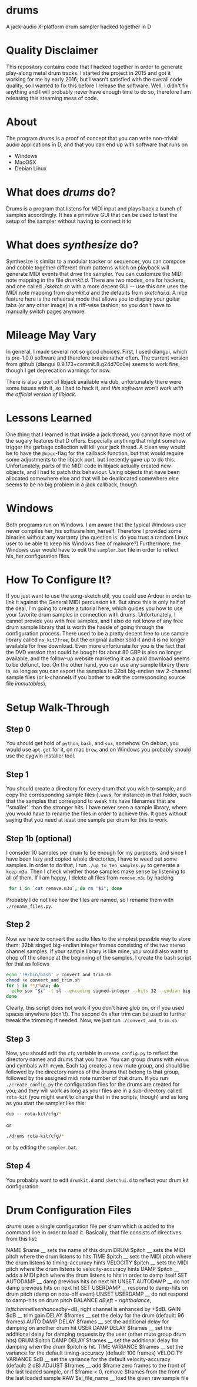 # drums
A jack-audio X-platform drum sampler hacked together in D


Quality Disclaimer
==================

This repository contains code that I hacked together in order to generate
play-along metal drum tracks. I started the project in 2015 and got it working
for me by early 2016; but I wasn't satisfied with the overall code quality, so
I wanted to fix this before I release the software. Well, I didn't fix anything
and I will probably never have enough time to do so, therefore I am releasing
this steaming mess of code.

About
=====

The program *drums* is a proof of concept that you can write non-trivial audio
applications in D, and that you can end up with software that runs on
  - Windows
  - MacOSX
  - Debian Linux

What does *drums* do?
=====================

Drums is a program that listens for MIDI input and plays back a bunch of
samples accordingly. It has a primitive GUI that can be used to test
the setup of the sampler without having to connect it to

What does *synthesize* do?
==========================
Synthesize is similar to a modular tracker or sequencer,
you can compose and cobble together different drum patterns
which on playback will generate MIDI events that drive the sampler.
You can customize the MIDI note mapping in the file *drumkit.d*.
There are two modes, one for hackers, and one called *./sketch.sh*
with a more decent GUI -- use this one uses the MIDI note mapping from
*drumkit.d* and the defaults from *sketchui.d*.
 A nice feature here is the rehearsal mode that allows
you to display
your guitar tabs (or any other image)
in a riff-wise fashion; so you don't have to manually
switch pages anymore.


Mileage May Vary
================

In general, I made several not so good choices. First, I used dlangui,
which is pre-1.0.0 software and therefore breaks rather often.
The current version from github (dlangui 0.9.173+commit.8.g24d70c0e)
seems to work fine, though I get deprecation warnings for now.

There is also a port of libjack available via dub, unfortunately there were
some issues with it, so I
had to hack it, and *this software won't work with the official version of libjack*.


Lessons Learned
===============

One thing that I learned is that inside a jack thread, you cannot have most
of the sugary features that D offers. Especially anything that might
somehow trigger the garbage collection will kill your jack thread. A
clean way would be to have the `@nogc`-flag for the callback function,
but that would require some adjustments to the libjack port, but I
recently gave up to do this. Unfortunately, parts of the MIDI code in
libjack actually created new objects, and I had to patch this behaviour. Using
objects that have been allocated somewhere else and that will be deallocated
somewhere else seems to be no big problem in a jack callback, though.

Windows
=======

Both programs run on Windows. I am aware that the typical Windows user
never compiles her_his software him_herself. Therefore I provided some
binaries without any warranty (the question is: do you trust a random Linux
  user
  to be able to keep his Windows free of malware?)
Furthermore, the Windows user would have to edit the `sampler.bat` file
in order to reflect his_her configuration files.


How To Configure It?
====================

If you just want to use the song-sketch
util, you could use Ardour in order to link it against the General MIDI
percussion kit. But since this is only half of the deal,
I'm going to create a tutorial here, which guides you how to use your favorite
drum samples in connection with drums. Unfortunately, I cannot provide you
with free samples, and I also do not know of any free drum sample library
that is worth the hassle of going through the configuration process.
There used to be a pretty decent free to use sample library called
`ns_kit7free`, but the
original author sold it and it is no longer available for free download.
Even more unfortunate for you is the fact that the DVD version that could be
bought for about 80 GBP is also no longer available, and the follow-up website
marketing it as a paid download seems to be defunct, too. On the other hand,
you can use any sample library there is, as long as you can export the samples
to 32bit big-endian raw 2-channel sample files (or k-channels if you
  bother to edit the corresponding source file *immutables*).

Setup Walk-Through
==================

Step 0
------

You should get hold of `python`, `bash`, and `sox`, somehow.
On debian, you would use `apt-get` for it, on mac `brew`, and on Windows
you probably should use the cygwin installer tool.

Step 1
------

You should create a directory for every drum that you wish to sample,
and copy the corresponding sample files (`.wav`s, for instance)
in that folder, such that the samples that correspond to weak hits
have filenames that are ''smaller'' than the stronger hits. I have
never seen a sample library, where you would have to rename the files
in order to achieve this. It goes without saying that you need at least one
sample per drum for this to work.

Step 1b (optional)
------------------

I consider 10 samples per drum to be enough for my purposes, and since
I have been lazy and copied whole directories, I have to
weed out some samples. In order to do that, I run `./up_to_ten_samples.py`
to generate a `keep.m3u`. Then I check whether those samples make sense
by listening to all of them. If I am happy, I delete all files from
`remove.m3u` by hacking
```bash
 for i in `cat remove.m3u`; do rm "$i"; done
 ```
Probably I do not like how the files are named, so I rename them
with `./rename_files.py`.

Step 2
------

Now we have to convert the audio files to the simplest possible
way to store them: 32bit singed big-endian integer frames consisting
of the two stereo channel samples. If your sample library is like mine,
you would also want to chop off the silence at the beginning of the samples.
I create the bash script for that as follows
```bash
echo '!#/bin/bash' > convert_and_trim.sh
chmod +x convert_and_trim.sh
for i in **/*wav; do
  echo sox "$i" -t sl --encoding signed-integer --bits 32 --endian big "${i%wav}sl" silence 20s 0s -76d trim 0s
done  
```

Clearly, this script does not work if you don't have *glob* on, or
if you used spaces anywhere (don't!). The second *0s* after trim can be
used to further tweak the trimming if needed.
Now, we just run `./convert_and_trim.sh`.

Step 3
------

Now, you should edit the `cfg` variable in `create_config.py`
to reflect the directory names and drums that you have. You can group
drums with `#drum` and cymbals with `#cymb`. Each tag creates a new
mute group, and should be followed by the directory names of the
drums that belong to that group, followed by the assigned midi note
number of that drum. If you run `./create_config.py` the configuration
files for the drums are created for you; and they will work as long as
your files are in a sub-directory called `rota-kit` (you might want to
  change that in the scripts, though) and as long as you start
  the sampler like this:
```bash
dub -- rota-kit/cfg/*
```
or
```bash
./drums rota-kit/cfg/*
```
or by editing the `sampler.bat`.

Step 4
------
You probably want to edit `drumkit.d` and `sketchui.d` to reflect
your drum kit configuration.

Drum Configuration Files
========================

*drums* uses a single configuration file per drum which is added to
the command line in order to load it.
Basically, that file consists of directives from this list:

NAME $name
     __ sets the name of this drum
DRUM $pitch
     __ sets the MIDI pitch where the drum listens to hits
TIME $pitch
     __ sets the MIDI pitch where the drum listens to timing-accuracy hints
VELOCITY $pitch
     __ sets the MIDI pitch where the drum listens to velocity-accuracy hints
DAMP $pitch
     __ adds a MIDI pitch where the drum listens to hits in order to damp itself
SET AUTODAMP
    __ damp previous hits on next hit
UNSET AUTODAMP
    __ do not damp previous hits on next hit
SET USERDAMP
     __ respond to damp-hits on drum pitch (damp on note-off event)
UNSET USERDAMP
     __ do not respond to damp-hits on drum pitch
BALANCE $dB
     __ left-right balance, left channel is enhanced by -$dB,
                           right channel is enhanced by +$dB.
GAIN $dB
     __ trim gain
DELAY $frames
     __ set the delay for the drum (default: 96 frames)
AUTO DAMP DELAY $frames
     __ set the additional delay for damping on another drum hit
USER DAMP DELAY $frames
     __ set the additional delay for damping requests by the user (other mute group drum hits)
DRUM $pitch DAMP DELAY $frames
     __ set the additional delay for damping when the drum $pitch is hit.
TIME VARIANCE $frames
     __ set the variance for the default timing-accuracy (default: 100 frames)
VELOCITY VARIANCE $dB
     __ set the variance for the default velocity-accuracy (default: 2 dB)
ADJUST $frames
     __ add $frame zero frames to the front of the last loaded sample, or
        if $frame < 0, remove $frames from the front of the last loaded sample
RAW $sl_file_name
     __ load the given raw sample file
